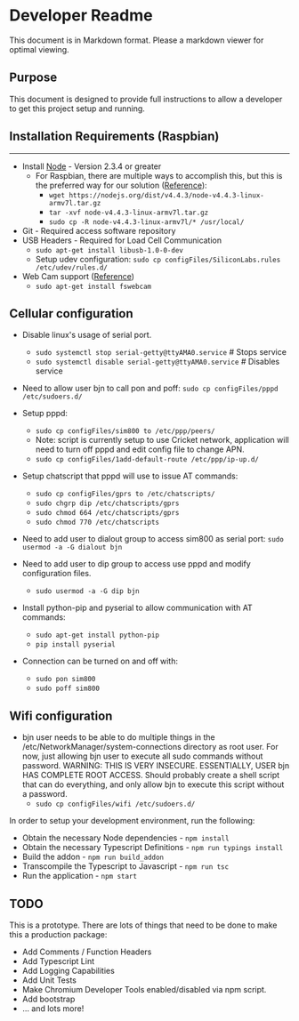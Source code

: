 Developer Readme
================
This document is in Markdown format. Please a markdown viewer for optimal viewing.

## Purpose
This document is designed to provide full instructions to allow a developer to get this project setup and running.

## Installation Requirements (Raspbian)
-------------------------
* Install [Node](https://nodejs.org/en/download/) - Version 2.3.4 or greater
  * For Raspbian, there are multiple ways to accomplish this, but this is the preferred way for our solution ([Reference](https://blog.wia.io/installing-node-js-v4-0-0-on-a-raspberry-pi)):
    * `wget https://nodejs.org/dist/v4.4.3/node-v4.4.3-linux-armv7l.tar.gz`
    * `tar -xvf node-v4.4.3-linux-armv7l.tar.gz`
    * `sudo cp -R node-v4.4.3-linux-armv7l/* /usr/local/`
* Git - Required access software repository
* USB Headers - Required for Load Cell Communication
  * `sudo apt-get install libusb-1.0-0-dev`
  * Setup udev configuration: `sudo cp configFiles/SiliconLabs.rules /etc/udev/rules.d/`
* Web Cam support ([Reference](https://www.raspberrypi.org/documentation/usage/webcams/))
  * `sudo apt-get install fswebcam`

## Cellular configuration
* Disable linux's usage of serial port.
  * `sudo systemctl stop serial-getty@ttyAMA0.service` # Stops service
  * `sudo systemctl disable serial-getty@ttyAMA0.service` # Disables service

* Need to allow user bjn to call pon and poff:
	`sudo cp configFiles/pppd /etc/sudoers.d/`

* Setup pppd:
  * `sudo cp configFiles/sim800 to /etc/ppp/peers/`
  * Note: script is currently setup to use Cricket network, application will need to turn off pppd and edit config file to change APN.
  * `sudo cp configFiles/1add-default-route /etc/ppp/ip-up.d/`

* Setup chatscript that pppd will use to issue AT commands:
  * `sudo cp configFiles/gprs to /etc/chatscripts/`
  * `sudo chgrp dip /etc/chatscripts/gprs`
  * `sudo chmod 664 /etc/chatscripts/gprs`
  * `sudo chmod 770 /etc/chatscripts`

* Need to add user to dialout group to access sim800 as serial port:
    `sudo usermod -a -G dialout bjn`

* Need to add user to dip group to access use pppd and modify configuration files.
  * `sudo usermod -a -G dip bjn`

* Install python-pip and pyserial to allow communication with AT commands:
  * `sudo apt-get install python-pip`
  * `pip install pyserial`

* Connection can be turned on and off with:
  * `sudo pon sim800`
  * `sudo poff sim800`
  
## Wifi configuration
* bjn user needs to be able to do multiple things in the /etc/NetworkManager/system-connections directory as root user. For now, just allowing bjn user to execute all sudo commands without password. WARNING: THIS IS VERY INSECURE. ESSENTIALLY, USER bjn HAS COMPLETE ROOT ACCESS. Should probably create a shell script that can do everything, and only allow bjn to execute this script without a password.
  * `sudo cp configFiles/wifi /etc/sudoers.d/`

In order to setup your development environment, run the following:
* Obtain the necessary Node dependencies - `npm install`
* Obtain the necessary Typescript Definitions - `npm run typings install`
* Build the addon - `npm run build_addon`
* Transcompile the Typescript to Javascript - `npm run tsc`
* Run the application - `npm start`

## TODO
This is a prototype. There are lots of things that need to be done to make this a production package:
* Add Comments / Function Headers
* Add Typescript Lint
* Add Logging Capabilities
* Add Unit Tests
* Make Chromium Developer Tools enabled/disabled via npm script.
* Add bootstrap
* ... and lots more!
